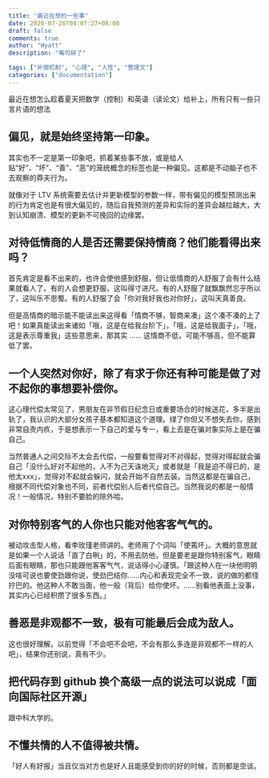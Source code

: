 ```yaml
---
title: "最近在想的一些事"
date: 2020-07-26T04:07:27+08:00
draft: false
comments: true
author: "Wyatt"
description: "嘴可碎了"

tags: ["补偿机制", "心理", "人性", "整理文"]
categories: ["documentation"]
---
```


最近在想怎么趁着夏天把数学（控制）和英语（读论文）给补上，所有只有一些只言片语的想法

## 偏见，就是始终坚持第一印象。

其实也不一定是第一印象吧，抓着某些事不放，或是给人贴“好”、“坏”、“善”、“恶”的笼统概念的标签也是一种偏见。这都是不动脑子也不去观察的莽夫行为。

就像对于 LTV 系统需要去估计并更新模型的参数一样，带有偏见的模型预测出来的行为肯定也是有很大偏见的，随后自我预测的差异和实际的差异会越拉越大，大到认知崩溃、模型的更新不可挽回的边缘罢。

## 对待低情商的人是否还需要保持情商？他们能看得出来吗？

首先肯定是看不出来的，也许会使他感到舒服，但让低情商的人舒服了会有什么结果就看人了。有的人会想更舒服，这叫得寸进尺。有的人舒服了就飘飘然忘乎所以了，这叫乐不思蜀。有的人舒服了会「你对我好我也对你好」，这叫天真善良。

但是高情商的暗示能不能读出来这得看「情商不够，智商来凑」这个凑不凑的上了吧！如果真能读出来诸如「哦，这是在给我台阶下」，「哦，这是给我面子」，「哦，这是表示尊重我」这些意思来，那其实 …… 这情商不低，可能不够高，但不能算低了罢。

## 一个人突然对你好，除了有求于你还有种可能是做了对不起你的事想要补偿你。

这心理代偿太常见了，男朋友在非节假日纪念日或重要场合的时候送花，多半是出轨了，我认识的大部分女孩子基本都知道这个道理。绿了你但又不想失去你，感到非常自责内疚，于是想表示一下自己的爱与专一，看上去是在骗对象实际上是在骗自己。

当然普通人之间交际不太会去代偿，一般要看觉得对不对得起，觉得对得起就会骗自己「没什么好对不起他的，人不为己天诛地灭」或者就是「我是迫不得已的，是他太xxx」，觉得对不起就会躲闪，就会开始不自然去装。当然这都是在骗自己，根据不同代偿对象也不同，前者代偿别人后者代偿自己。当然我说的都是一般情况！一般情况，特别不要脸的除外哈。

## 对你特别客气的人你也只能对他客客气气的。

被动攻击型人格，看李玫瑾老师讲的。老师用了个词叫「使蔫坏」。大概的意思就是如果一个人说话「直了白咧」的，不用去防他，但是要老是跟你特别客气，眼睛后面有眼睛，那也只能跟他客客气气，说话得小心谨慎。「跟这种人在一块他明明没啥可说也要使劲跟你说，使劲巴结你……内心和表现完全不一致，说的做的都怪拧巴的。他这种人不敢当面，他一般（背后）给你使坏。……别看他表面上没事，其实内心已经积攒了很多东西。」

## 善恶是非观都不一致，极有可能最后会成为敌人。

这也很好理解。以前觉得「不会吧不会吧，不会有那么多连是非观都不一样的人吧」，结果你还别说，真有不少。

## 把代码存到 github 换个高级一点的说法可以说成「面向国际社区开源」

跟中科大学的。

## 不懂共情的人不值得被共情。

「好人有好报」当且仅当对方也是好人且能感受到你的好的时候，否则都是空谈。

